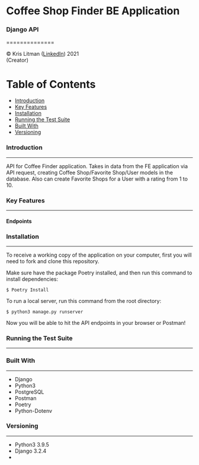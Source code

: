 # Coffee Shop Finder BE Application

### Django API
==============

<!-- [![CircleCI](https://circleci.com/gh/krislitman/Song-Discovery.svg?style=shield)](https://circleci.com/gh/krislitman/Song-Discovery) -->

© Kris Litman ([LinkedIn](https://www.linkedin.com/in/kris-litman/)) 2021<br> (Creator)

Table of Contents
=================

* [Introduction](#introduction)
* [Key Features](#key_features)
* [Installation](#installation)
* [Running the Test Suite](#running_the_test_suite)
* [Built With](#built_with)
* [Versioning](#versioning)

### Introduction
------------
API for Coffee Finder application. Takes in data from the FE application via API request, creating Coffee Shop/Favorite Shop/User models in the database. Also can create Favorite Shops for a User with a rating from 1 to 10.

### Key Features
------------
#### Endpoints


### Installation
------------
To receive a working copy of the application on your computer, first you will need to
fork and clone this repository.

Make sure have the package Poetry installed, and then run this command to
install dependencies:
```
$ Poetry Install
```
To run a local server, run this command from the root directory:
```
$ python3 manage.py runserver
```
Now you will be able to hit the API endpoints in your browser or Postman!

### Running the Test Suite
----------------
### Built With
-------
<ul>
<li>
  Django
</li>
<li>
  Python3
</li>
<li>
  PostgreSQL
</li>
<li>
  Postman
</li>
<li>
  Poetry
</li>
<li>
  Python-Dotenv
</li>
</ul>

### Versioning
------------
<ul>
<li>
  Python3 3.9.5
</li>
<li>
  Django 3.2.4
</li>
<li>
